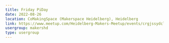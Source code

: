 ```yaml
---
title: Friday PiDay
date: 2022-08-26
location: CoMakingSpace (Makerspace Heidelberg), Heidelberg
link: https://www.meetup.com/Heidelberg-Makers-Meetup/events/crgjssydclbjc/
usergroup: makershd
type: usergroup
---
```

